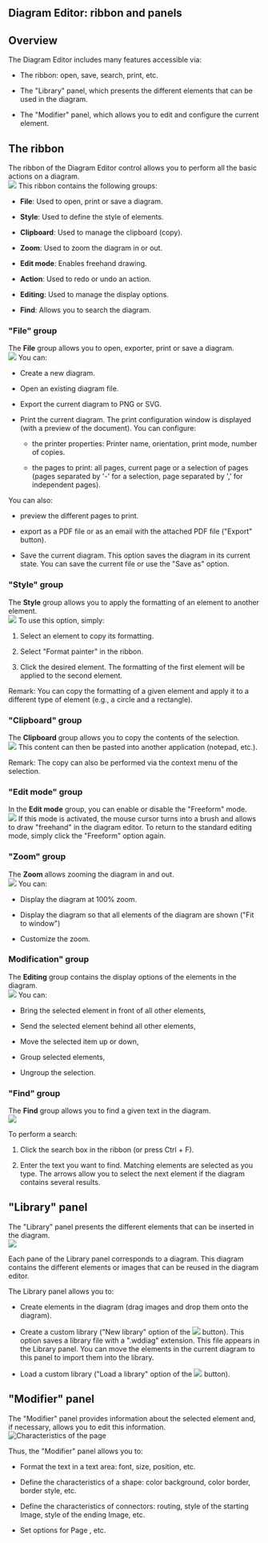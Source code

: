 
## Diagram Editor: ribbon and panels
			

<a name="NOTE1"></a>
<a name="NOTE1_1"></a>


## Overview
<a name="overview_ELTTEXTE000205"></a>
The Diagram Editor includes many features accessible via: 

- The ribbon: open, save, search, print, etc.

- The "Library" panel, which presents the different elements that can be used in the diagram. 

- The "Modifier" panel, which allows you to edit and configure the current element.  




<a name="NOTE2"></a>
<a name="NOTE2_1"></a>


## The ribbon
<a name="the_ribbon_ELTTEXTE000229"></a>
The ribbon of the Diagram Editor control allows you to perform all the basic actions on a diagram. <br>![](https://doc.pcsoft.fr/en-US/images/image.awp?langid=3&name=Editeur_diagrammes_Ruban%20-%20HC%20N%B0003.gif&type=thumb)
This ribbon contains the following groups: 

- **File**: Used to open, print or save a diagram.

- **Style**: Used to define the style of elements. 

- **Clipboard**: Used to manage the clipboard (copy). 

- **Zoom**: Used to zoom the diagram in or out.

- **Edit mode**: Enables freehand drawing.

- **Action**: Used to redo or undo an action. 

- **Editing**: Used to manage the display options.

- **Find**: Allows you to search the diagram.   





### "File" group
<a name="file_group_ELTPARAGRAPHE000036"></a>

The **File** group allows you to open, exporter, print or save a diagram. <br>![](https://doc.pcsoft.fr/en-US/images/image.awp?langid=3&name=Editeur_diagrammes_Ruban%20-%20HC%20N%B0003%202.gif)
You can: 

- Create a new diagram.

- Open an existing diagram file. 

- Export the current diagram to PNG or SVG. 

- Print the current diagram. The print configuration window is displayed (with a preview of the document). You can configure: 

	- the printer properties: Printer name, orientation, print mode, number of copies. 

	- the pages to print: all pages, current page or a selection of pages (pages separated by '-' for a selection, page separated by ',' for independent pages). 


 You can also:

- preview the different pages to print. 

- export as a PDF file or as an email with the attached PDF file ("Export" button). 

- Save the current diagram. This option saves the diagram in its current state. You can save the current file or use the "Save as" option. 





### "Style" group
<a name="style_group_ELTPARAGRAPHE000058"></a>

The **Style** group allows you to apply the formatting of an element to another element. <br>![](https://doc.pcsoft.fr/en-US/images/image.awp?langid=3&name=Editeur_diagrammes_Ruban%20-%20HC%20N%B0003%203.gif)
To use this option, simply: 

1. Select an element to copy its formatting. 

2. Select "Format painter" in the ribbon. 

3. Click the desired element. The formatting of the first element will be applied to the second element.  




Remark: You can copy the formatting of a given element and apply it to a different type of element (e.g., a circle and a rectangle). 


### "Clipboard" group
<a name="clipboard_group_ELTPARAGRAPHE000071"></a>

The **Clipboard** group allows you to copy the contents of the selection. <br>![](https://doc.pcsoft.fr/en-US/images/image.awp?langid=3&name=Editeur_diagrammes_Ruban%20-%20HC%20N%B0003%204.gif)
This content can then be pasted into another application (notepad, etc.). 

Remark: The copy can also be performed via the context menu of the selection. 


### "Edit mode" group
<a name="edit_mode_group_ELTPARAGRAPHE000082"></a>

In the **Edit mode** group, you can enable or disable the "Freeform" mode. <br>![](https://doc.pcsoft.fr/en-US/images/image.awp?langid=3&name=Editeur_diagrammes_Ruban%20-%20HC%20N%B0003%208.gif)
 If this mode is activated, the mouse cursor turns into a brush and allows to draw "freehand" in the diagram editor. To return to the standard editing mode, simply click the "Freeform" option again. 


### "Zoom" group
<a name="zoom_group_ELTPARAGRAPHE000089"></a>

The **Zoom** allows zooming the diagram in and out. <br>![](https://doc.pcsoft.fr/en-US/images/image.awp?langid=3&name=Editeur_diagrammes_Ruban%20-%20HC%20N%B0003%205.gif)
You can: 

- Display the diagram at 100% zoom. 

- Display the diagram so that all elements of the diagram are shown ("Fit to window")

- Customize the zoom. 





### Modification" group
<a name="modification_group_ELTPARAGRAPHE000100"></a>

The **Editing** group contains the display options of the elements in the diagram. <br>![](https://doc.pcsoft.fr/en-US/images/image.awp?langid=3&name=Editeur_diagrammes_Ruban%20-%20HC%20N%B0003%207.gif)
You can: 

- Bring the selected element in front of all other elements,

- Send the selected element behind all other elements,

- Move the selected item up or down,

- Group selected elements,

- Ungroup the selection. 





### "Find" group
<a name="find_group_ELTPARAGRAPHE000113"></a>

The **Find** group allows you to find a given text in the diagram. <br>![](https://doc.pcsoft.fr/en-US/images/image.awp?langid=3&name=Editeur_diagrammes_Ruban%20-%20HC%20N%B0003%201.gif)


To perform a search: 

1. Click the search box in the ribbon (or press Ctrl + F). 

2. Enter the text you want to find. Matching elements are selected as you type. The arrows allow you to select the next element if the diagram contains several results.  




<a name="NOTE3"></a>
<a name="NOTE3_1"></a>


## "Library" panel
<a name="library_panel_ELTTEXTE000295"></a>
The "Library" panel presents the different elements that can be inserted in the diagram. 
<br>![](https://doc.pcsoft.fr/en-US/images/image.awp?langid=3&name=Editeur_diagrammes_Ruban%20-%20HC%20N%B0004%203.gif)


Each pane of the Library panel corresponds to a diagram. This diagram contains the different elements or images that can be reused in the diagram editor.  

The Library panel allows you to: 

- Create elements in the diagram (drag images and drop them onto the diagram). 

- Create a custom library ("New library" option of the ![](https://doc.pcsoft.fr/en-US/images/image.awp?langid=3&name=Editeur_diagrammes_Ruban%20-%20HC%20N%B0004%201.gif) button). This option saves a library file with a ".wddiag" extension. This file appears in the Library panel. You can move the elements in the current diagram to this panel to import them into the library. 

- Load a custom library ("Load a library" option of the ![](https://doc.pcsoft.fr/en-US/images/image.awp?langid=3&name=Editeur_diagrammes_Ruban%20-%20HC%20N%B0004%201.gif) button). 




<a name="NOTE4"></a>
<a name="NOTE4_1"></a>


## "Modifier" panel
<a name="modifier_panel_ELTTEXTE000319"></a>
The "Modifier" panel provides information about the selected element and, if necessary, allows you to edit this information. <br>![Characteristics of the page](https://doc.pcsoft.fr/en-US/images/image.awp?langid=3&name=Editeur_diagrammes_Ruban%20-%20HC%20N%B0004%202.gif)


Thus, the "Modifier" panel allows you to: 

- Format the text in a text area: font, size, position, etc.

- Define the characteristics of a shape: color background, color border, border style, etc.

- Define the characteristics of connectors: routing, style of the starting Image, style of the ending Image, etc.

- Set options for Page , etc.





